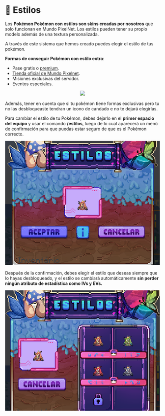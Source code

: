 # 🧬 Estilos

Los **Pokémon Pokémon con estilos son skins creadas por nosotros** que solo funcionan en Mundo PixelNet. Los estilos pueden tener su propio modelo además de una textura personalizada.

A través de este sistema que hemos creado puedes elegir el estilo de tus pokémon.

**Formas de conseguir Pokémon con estilo extra**:
- Pase gratis o [premium](https://tienda.mundopixelnet.com/category/servidor-escarlata-3).
- [Tienda oficial de Mundo Pixelnet](https://tienda.mundopixelnet.com/category/servidor-escarlata-1).
- Misiones exclusivas del servidor.
- Eventos especiales.

<div style="text-align: center">
<img src="../images/pokemon/temporada-1/Estacional-formas">
</div>

Además, tener en cuenta que si tu pokémon tiene formas exclusivas pero tu no las desbloqueaste tendran un icono de candado e no te dejará elegirlas.


Para cambiar el estilo de tu Pokémon, debes dejarlo en el **primer espacio del equipo** y usar el comando **/estilos**, luego de lo cual aparecerá un menú de confirmación para que puedas estar seguro de que es el Pokémon correcto.

<div style="text-align: center">
<img src="../images/funciones/estilos/MPN-estilos1.png">
</div>

Después de la confirmación, debes elegir el estilo que deseas siempre que lo hayas desbloqueado, y el estilo se cambiará automáticamente **sin perder ningún atributo de estadística como IVs y EVs.**

<div style="text-align: center">
<img src="../images/funciones/estilos/MPN-estilos2.png">
</div>
